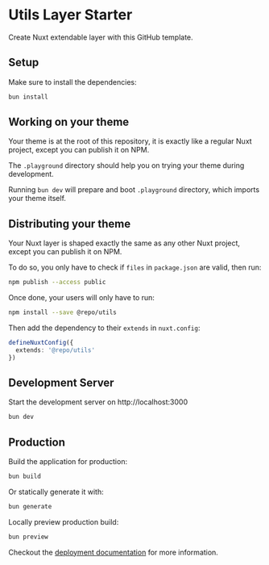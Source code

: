 # Utils Layer Starter

Create Nuxt extendable layer with this GitHub template.

## Setup

Make sure to install the dependencies:

```bash
bun install
```

## Working on your theme

Your theme is at the root of this repository, it is exactly like a regular Nuxt project, except you can publish it on NPM.

The `.playground` directory should help you on trying your theme during development.

Running `bun dev` will prepare and boot `.playground` directory, which imports your theme itself.

## Distributing your theme

Your Nuxt layer is shaped exactly the same as any other Nuxt project, except you can publish it on NPM.

To do so, you only have to check if `files` in `package.json` are valid, then run:

```bash
npm publish --access public
```

Once done, your users will only have to run:

```bash
npm install --save @repo/utils
```

Then add the dependency to their `extends` in `nuxt.config`:

```ts
defineNuxtConfig({
  extends: '@repo/utils'
})
```

## Development Server

Start the development server on http://localhost:3000

```bash
bun dev
```

## Production

Build the application for production:

```bash
bun build
```

Or statically generate it with:

```bash
bun generate
```

Locally preview production build:

```bash
bun preview
```

Checkout the [deployment documentation](https://nuxt.com/docs/getting-started/deployment) for more information.
